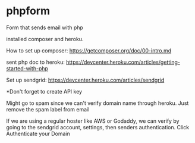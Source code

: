 # phpform

Form that sends email with php

installed composer and heroku.

How to set up composer: https://getcomposer.org/doc/00-intro.md

sent php doc to heroku: https://devcenter.heroku.com/articles/getting-started-with-php

Set up sendgrid: https://devcenter.heroku.com/articles/sendgrid

*Don't forget to create API key

Might go to spam since we can't verify domain name through heroku. Just remove the spam label from email

If we are using a regular hoster like AWS or Godaddy, we can verify by going to the sendgrid account, settings, then senders authentication. Click Authenticate your Domain
